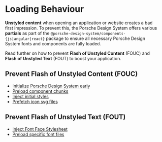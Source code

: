# Loading Behaviour

**Unstyled content** when opening an application or website creates a bad first impression.
To prevent this, the Porsche Design System offers various **partials** as part of the `@porsche-design-system/components-{js|angular|react}` package to ensure all necessary Porsche Design System fonts and components are fully loaded.

Read further on how to prevent **Flash of Unstyled Content** (FOUC) and **Flash of Unstyled Text** (FOUT) to
boost your application.

## Prevent Flash of Unstyled Content (FOUC)

- [Initialize Porsche Design System early](partials/loader-script)
- [Preload component chunks](partials/component-chunk-links)
- [Inject initial styles](partials/initial-styles)
- [Prefetch icon svg files](partials/icon-links)

## Prevent Flash of Unstyled Text (FOUT)

- [Inject Font Face Stylesheet](partials/font-face-stylesheet)
- [Preload specific font files](partials/font-links)
